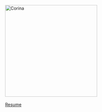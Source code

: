 <br> <br><img alt="Corina" src="https://github.com/steenblikrs/2021-Spring-Studio/blob/gh-pages/students/Corina/self.gif?raw=true" width="300">
<br> <br>
[Resume](https://corinaaaa.github.io/portfolio/resume1)
